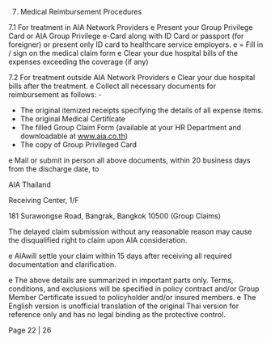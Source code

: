 7. Medical Reimbursement Procedures

7.1 For treatment in AIA Network Providers
e Present your Group Privilege Card or AIA Group Privilege e-Card along with ID Card or
passport (for foreigner) or present only ID card to healthcare service employers.
e = Fill in / sign on the medical claim form
e Clear your due hospital bills of the expenses exceeding the coverage (if any)

7.2 For treatment outside AIA Network Providers
e Clear your due hospital bills after the treatment.
e Collect all necessary documents for reimbursement as follows: -

- The original itemized receipts specifying the details of all expense items.
- The original Medical Certificate
- The filled Group Claim Form
(available at your HR Department and downloadable at www.aia.co.th)
- The copy of Group Privileged Card

e Mail or submit in person all above documents, within 20 business days from the discharge
date, to

AIA Thailand

Receiving Center, 1/F

181 Surawongse Road, Bangrak, Bangkok 10500
(Group Claims)

The delayed claim submission without any reasonable reason may cause the disqualified
right to claim upon AIA consideration.

e AlAwill settle your claim within 15 days after receiving all required documentation and
clarification.

e The above details are summarized in important parts only. Terms, conditions, and exclusions will be specified in policy contract and/or Group Member Certificate
issued to policyholder and/or insured members.
e The English version is unofficial translation of the original Thai version for reference only and has no legal binding as the protective control.

Page 22 | 26

